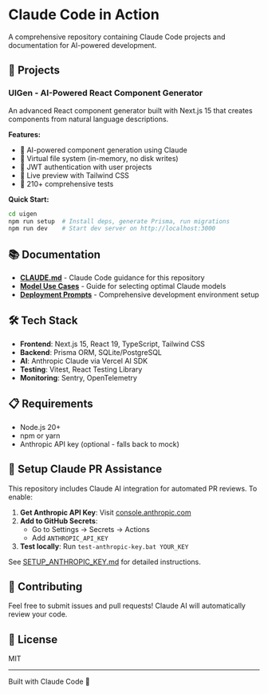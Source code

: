 # Claude Code in Action

A comprehensive repository containing Claude Code projects and documentation for AI-powered development.

## 🚀 Projects

### UIGen - AI-Powered React Component Generator
An advanced React component generator built with Next.js 15 that creates components from natural language descriptions.

**Features:**
- 🤖 AI-powered component generation using Claude
- 📁 Virtual file system (in-memory, no disk writes)
- 🔐 JWT authentication with user projects
- 🎨 Live preview with Tailwind CSS
- 🧪 210+ comprehensive tests

**Quick Start:**
```bash
cd uigen
npm run setup  # Install deps, generate Prisma, run migrations
npm run dev    # Start dev server on http://localhost:3000
```

## 📚 Documentation

- **[CLAUDE.md](CLAUDE.md)** - Claude Code guidance for this repository
- **[Model Use Cases](claude_code_model_use_cases.md)** - Guide for selecting optimal Claude models
- **[Deployment Prompts](claude_code_deployment_prompts.md)** - Comprehensive development environment setup

## 🛠️ Tech Stack

- **Frontend**: Next.js 15, React 19, TypeScript, Tailwind CSS
- **Backend**: Prisma ORM, SQLite/PostgreSQL
- **AI**: Anthropic Claude via Vercel AI SDK
- **Testing**: Vitest, React Testing Library
- **Monitoring**: Sentry, OpenTelemetry

## 📋 Requirements

- Node.js 20+
- npm or yarn
- Anthropic API key (optional - falls back to mock)

## 🔑 Setup Claude PR Assistance

This repository includes Claude AI integration for automated PR reviews. To enable:

1. **Get Anthropic API Key**: Visit [console.anthropic.com](https://console.anthropic.com/)
2. **Add to GitHub Secrets**: 
   - Go to Settings → Secrets → Actions
   - Add `ANTHROPIC_API_KEY`
3. **Test locally**: Run `test-anthropic-key.bat YOUR_KEY`

See [SETUP_ANTHROPIC_KEY.md](SETUP_ANTHROPIC_KEY.md) for detailed instructions.

## 🤝 Contributing

Feel free to submit issues and pull requests! Claude AI will automatically review your code.

## 📄 License

MIT

---

Built with Claude Code 🤖